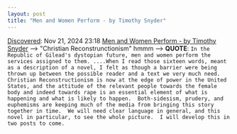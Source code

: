 ```yaml
---
layout: post
title: "Men and Women Perform - by Timothy Snyder"
---
```

[Discovered](http://rolandtanglao.com/2020/07/29/p1-blogthis-checkvist-list-links-to-blog/): Nov 21, 2024 23:18 [Men and Women Perform - by Timothy Snyder](https://snyder.substack.com/p/men-and-women-perform?publication_id=310897&post_id=151882919&isFreemail=true&r=w33x&triedRedirect=true) --> "Christian Reconstrunctionism" hmmm --> **QUOTE**: `In the Republic of Gilead's dystopian future, men and women perform the services assigned to them. ....When I read those sixteen words, meant as a description of a novel, I felt as though a barrier were being thrown up between the possible reader and a text we very much need.  Christian Reconstructionism is now at the edge of power in the United States, and the attitude of the relevant people towards the female body and indeed towards rape is an essential element of what is happening and what is likely to happen.  Both-sidesism, prudery, and euphemisms are keeping much of the media from bringing this story together in time.  We will need clear language in general, and this novel in particular, to see the whole picture.  I will develop this in two posts to come.`
